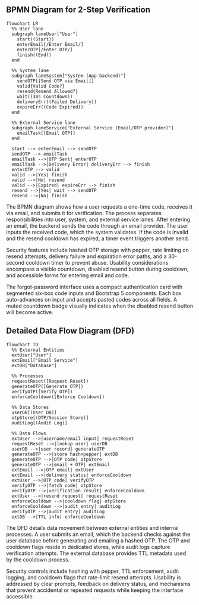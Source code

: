 ## BPMN Diagram for 2-Step Verification

```mermaid
flowchart LR
  %% User lane
  subgraph laneUser["User"]
    start((Start))
    enterEmail[/Enter Email/]
    enterOTP[/Enter OTP/]
    finish((End))
  end

  %% System lane
  subgraph laneSystem["System (App backend)"]
    sendOTP[[Send OTP via Email]]
    valid{Valid Code?}
    resend{Resend Allowed?}
    wait((30s Countdown))
    deliveryErr((Failed Delivery))
    expireErr((Code Expired))
  end

  %% External Service lane
  subgraph laneService["External Service (Email/OTP provider)"]
    emailTask[[Email OTP]]
  end

  start --> enterEmail --> sendOTP
  sendOTP --> emailTask
  emailTask -->|OTP Sent| enterOTP
  emailTask -->|Delivery Error| deliveryErr --> finish
  enterOTP --> valid
  valid -->|Yes| finish
  valid -->|No| resend
  valid -->|Expired| expireErr --> finish
  resend -->|Yes| wait --> sendOTP
  resend -->|No| finish
```

The BPMN diagram shows how a user requests a one-time code, receives it via email, and submits it for verification. The process separates responsibilities into user, system, and external service lanes. After entering an email, the backend sends the code through an email provider. The user inputs the received code, which the system validates. If the code is invalid and the resend cooldown has expired, a timer event triggers another send.

Security features include hashed OTP storage with pepper, rate limiting on resend attempts, delivery failure and expiration error paths, and a 30-second cooldown timer to prevent abuse. Usability considerations encompass a visible countdown, disabled resend button during cooldown, and accessible forms for entering email and code.

The forgot-password interface uses a compact authentication card with segmented six-box code inputs and Bootstrap 5 components. Each box auto-advances on input and accepts pasted codes across all fields. A muted countdown badge visually indicates when the disabled resend button will become active.

## Detailed Data Flow Diagram (DFD)

```mermaid
flowchart TD
  %% External Entities
  extUser["User"]
  extEmail["Email Service"]
  extDB["Database"]

  %% Processes
  requestReset([Request Reset])
  generateOTP([Generate OTP])
  verifyOTP([Verify OTP])
  enforceCooldown([Enforce Cooldown])

  %% Data Stores
  userDB[(User DB)]
  otpStore[(OTP/Session Store)]
  auditLog[(Audit Log)]

  %% Data Flows
  extUser -->|username/email input| requestReset
  requestReset -->|lookup user| userDB
  userDB -->|user record| generateOTP
  generateOTP -->|store hash+pepper| extDB
  generateOTP -->|OTP code| otpStore
  generateOTP -->|email + OTP| extEmail
  extEmail -->|OTP email| extUser
  extEmail -->|delivery status| enforceCooldown
  extUser -->|OTP code| verifyOTP
  verifyOTP -->|fetch code| otpStore
  verifyOTP -->|verification result| enforceCooldown
  extUser -->|resend request| requestReset
  enforceCooldown -->|cooldown flag| otpStore
  enforceCooldown -->|audit entry| auditLog
  verifyOTP -->|audit entry| auditLog
  extDB -->|TTL info| enforceCooldown
```

The DFD details data movement between external entities and internal processes. A user submits an email, which the backend checks against the user database before generating and emailing a hashed OTP. The OTP and cooldown flags reside in dedicated stores, while audit logs capture verification attempts. The external database provides TTL metadata used by the cooldown process.

Security controls include hashing with pepper, TTL enforcement, audit logging, and cooldown flags that rate-limit resend attempts. Usability is addressed by clear prompts, feedback on delivery status, and mechanisms that prevent accidental or repeated requests while keeping the interface accessible.
